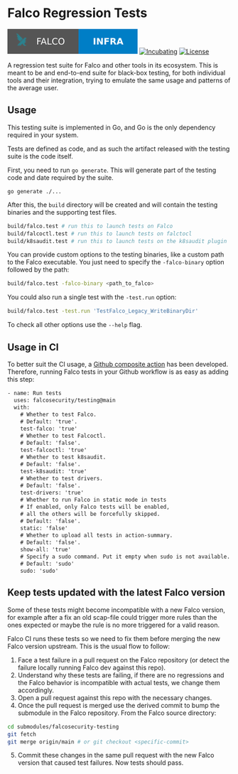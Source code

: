 # Falco Regression Tests

[![Falco Infra Repository](https://github.com/falcosecurity/evolution/blob/main/repos/badges/falco-infra-blue.svg)](https://github.com/falcosecurity/evolution/blob/main/REPOSITORIES.md#infra-scope) [![Incubating](https://img.shields.io/badge/status-incubating-orange?style=for-the-badge)](https://github.com/falcosecurity/evolution/blob/main/REPOSITORIES.md#incubating) [![License](https://img.shields.io/github/license/falcosecurity/testing?style=for-the-badge)](./LICENSE)

A regression test suite for Falco and other tools in its ecosystem.
This is meant to be and end-to-end suite for black-box testing, for both individual tools and their integration, trying to emulate the same usage and patterns of the average user.

## Usage

This testing suite is implemented in Go, and Go is the only dependency required in your system.

Tests are defined as code, and as such the artifact released with the testing suite is the code itself.

First, you need to run `go generate`. This will generate part of the testing code and date required by the suite.

```
go generate ./...
```

After this, the `build` directory will be created and will contain the testing binaries and the supporting test files.

```bash
build/falco.test # run this to launch tests on Falco
build/falcoctl.test # run this to launch tests on falctocl
build/k8saudit.test # run this to launch tests on the k8saudit plugin
```

You can provide custom options to the testing binaries, like a custom path to the Falco executable. You just need to specify the `-falco-binary` option followed by the path:

```bash
build/falco.test -falco-binary <path_to_falco>
```

You could also run a single test with the `-test.run` option:

```bash
build/falco.test -test.run 'TestFalco_Legacy_WriteBinaryDir'
```

To check all other options use the `--help` flag.

## Usage in CI

To better suit the CI usage, a [Github composite action](https://docs.github.com/en/actions/creating-actions/creating-a-composite-action) has been developed. Therefore, running Falco tests in your Github workflow is as easy as adding this step:
```
- name: Run tests
  uses: falcosecurity/testing@main
  with:
    # Whether to test Falco.
    # Default: 'true'.
    test-falco: 'true'
    # Whether to test Falcoctl.
    # Default: 'false'.
    test-falcoctl: 'true'
    # Whether to test k8saudit.
    # Default: 'false'.
    test-k8saudit: 'true'
    # Whether to test drivers.
    # Default: 'false'.
    test-drivers: 'true'
    # Whether to run Falco in static mode in tests
    # If enabled, only Falco tests will be enabled,
    # all the others will be forcefully skipped.
    # Default: 'false'.
    static: 'false'
    # Whether to upload all tests in action-summary.
    # Default: 'false'.
    show-all: 'true'
    # Specify a sudo command. Put it empty when sudo is not available.
    # Default: 'sudo'
    sudo: 'sudo'
```


## Keep tests updated with the latest Falco version

Some of these tests might become incompatible with a new Falco version, for example after a fix an old scap-file could trigger more rules than the ones expected or maybe the rule is no more triggered for a valid reason.

Falco CI runs these tests so we need to fix them before merging the new Falco version upstream. This is the usual flow to follow:

1. Face a test failure in a pull request on the Falco repository (or detect the failure locally running Falco dev against this repo).
2. Understand why these tests are failing, if there are no regressions and the Falco behavior is incompatible with actual tests, we change them accordingly.
3. Open a pull request against this repo with the necessary changes.
4. Once the pull request is merged use the derived commit to bump the submodule in the Falco repository.
From the Falco source directory:

 ```bash
 cd submodules/falcosecurity-testing
 git fetch
 git merge origin/main # or git checkout <specific-commit>
 ```

5. Commit these changes in the same pull request with the new Falco version that caused test failures. Now tests should pass.
